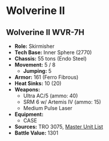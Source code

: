 # Wolverine II
## Wolverine II WVR-7H
- **Role:** Skirmisher
- **Tech Base:** Inner Sphere (2770)
- **Chassis:** 55 tons (Endo Steel)
- **Movement:** 5 / 8
  - **Jumping:** 5
- **Armor:** 161 (Ferro Fibrous)
- **Heat Sinks:** 10 (20)
- **Weapons:**
  - Ultra AC/5 (ammo: 40)
  - SRM 6 w/ Artemis IV (ammo: 15)
  - Medium Pulse Laser
- **Equipment:**
  - CASE
- **Sources:** TRO 3075, [Master Unit List](http://masterunitlist.info/Unit/Details/3585/wolverine-ii-wvr-7h)
- **Battle Value:** 1301

